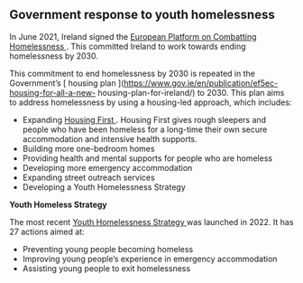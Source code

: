 ##  Government response to youth homelessness

In June 2021, Ireland signed the [ European Platform on Combatting
Homelessness
](https://ec.europa.eu/commission/presscorner/detail/en/ip_21_3044) . This
committed Ireland to work towards ending homelessness by 2030.

This commitment to end homelessness by 2030 is repeated in the Government’s [
housing plan ](https://www.gov.ie/en/publication/ef5ec-housing-for-all-a-new-
housing-plan-for-ireland/) to 2030. This plan aims to address homelessness by
using a housing-led approach, which includes:

  * Expanding [ Housing First ](https://www.housingagency.ie/housing-information/housing-first) . Housing First gives rough sleepers and people who have been homeless for a long-time their own secure accommodation and intensive health supports. 
  * Building more one-bedroom homes 
  * Providing health and mental supports for people who are homeless 
  * Developing more emergency accommodation 
  * Expanding street outreach services 
  * Developing a Youth Homelessness Strategy 

**Youth Homeless Strategy**

The most recent [ Youth Homelessness Strategy
](https://www.gov.ie/en/publication/69597-youth-homelessness-strategy/) was
launched in 2022. It has 27 actions aimed at:

  * Preventing young people becoming homeless 
  * Improving young people’s experience in emergency accommodation 
  * Assisting young people to exit homelessness 
